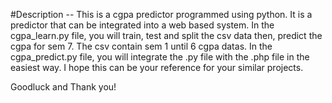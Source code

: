 #Description
-- This is a cgpa predictor programmed using python. 
   It is a predictor that can be integrated into a web based system.
   In the cgpa_learn.py file, you will train, test and split the csv data then, predict the cgpa for sem 7. The csv contain sem 1 until 6 cgpa datas.
   In the cgpa_predict.py file, you will integrate the .py file with the .php file in the easiest way.
   I hope this can be your reference for your similar projects. 
   
   
   Goodluck and Thank you!
  
 
